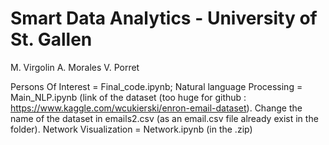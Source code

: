 # Smart Data Analytics - University of St. Gallen

M. Virgolin
A. Morales
V. Porret

Persons Of Interest = Final_code.ipynb;
Natural language Processing = Main_NLP.ipynb (link of the dataset (too huge for github : https://www.kaggle.com/wcukierski/enron-email-dataset). Change the name of the dataset in emails2.csv (as an email.csv file already exist in the folder). 
Network Visualization = Network.ipynb (in the .zip)

